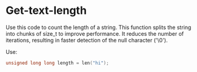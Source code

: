 # Get-text-length
 Use this code to count the length of a string. This function splits the string into chunks of size_t to improve performance. It reduces the number of iterations, resulting in faster detection of the null character ('\0').

Use:
```cpp annotate
unsigned long long length = len("hi");
```

